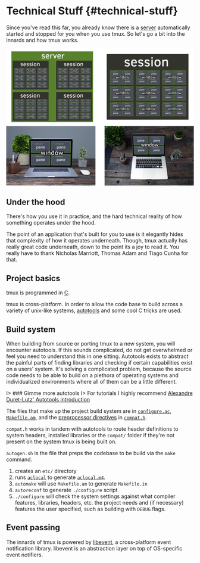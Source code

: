 # Technical Stuff {#technical-stuff}

Since you've read this far, you already know there is a [server](#server)
automatically started and stopped for you when you use tmux. So let's go a bit
into the innards and how tmux works.

![Server w/ laptop](images/info/server-with-laptop.png)

## Under the hood

There's how you use it in practice, and the hard technical reality of how something
operates under the hood.

The point of an application that's built for you to use is it elegantly hides that
complexity of how it operates underneath. Though, tmux actually has really great
code underneath, down to the point its a joy to read it. You really have to thank
Nicholas Marriott, Thomas Adam and Tiago Cunha for that.

## Project basics

tmux is programmed in [C](https://en.wikipedia.org/wiki/C_(programming_language)).

tmux is cross-platform. In order to allow the code base to build across a
variety of unix-like systems, [autotools](https://www.gnu.org/software/automake/manual/html_node/Autotools-Introduction.html)
and some cool C tricks are used.

## Build system

When building from source or porting tmux to a new system, you will encounter
autotools. If this sounds complicated, do not get overwhelmed or feel you need
to understand this in one sitting. Autotools exists to abstract the painful
parts of finding libraries and checking if certain capabilities exist on a
users' system. It's solving a complicated problem, because the source code needs
to be able to build on a plethora of operating systems and individualized
environments where all of them can be a little different.

I> ### Gimme more autotools
I> For tutorials I highly recommend [Alexandre Duret-Lutz' Autotools introduction](https://www.lrde.epita.fr/~adl/autotools.html)

The files that make up the project build system are in [`configure.ac`](https://github.com/tmux/tmux/blob/master/configure.ac),
[`Makefile.am`](https://github.com/tmux/tmux/blob/master/Makefile.am), and the
[preprocessor directives](https://en.wikipedia.org/wiki/C_preprocessor#Conditional_compilation)
in [`compat.h`](https://github.com/tmux/tmux/blob/master/compat.h).

`compat.h` works in tandem with autotools to route header definitions to system
headers, installed libraries or the `compat/` folder if they're not present on
the system tmux is being built on.

`autogen.sh` is the file that preps the codebase to be build via the `make`
command.

1. creates an `etc/` directory
2. runs [`aclocal`](https://www.gnu.org/software/automake/manual/html_node/aclocal-Invocation.html)
   to generate [`aclocal.m4`](https://stackoverflow.com/questions/1970926/whats-the-point-of-aclocal).
3. `automake` will use `Makefile.am` to generate `Makefile.in`
4. `autoreconf` to generate `./configure` script
5. `./configure` will check the system settings against what compiler features,
   libraries, headers, etc. the project needs and (if necessary) features the
   user specified, such as building with `DEBUG` flags.

## Event passing

The innards of tmux is powered by [libevent](http://libevent.org/), a cross-platform event
notification library. libevent is an abstraction layer on top of OS-specific event notifiers.
